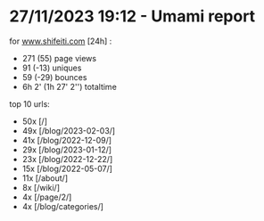 # 27/11/2023 19:12 - Umami report
for www.shifeiti.com [24h] :

 - 271 (55) page views
 - 91 (-13) uniques
 - 59 (-29) bounces
 - 6h 2'  (1h 27' 2'') totaltime


top 10 urls:
 - 50x [/]
 - 49x [/blog/2023-02-03/]
 - 41x [/blog/2022-12-09/]
 - 29x [/blog/2023-01-12/]
 - 23x [/blog/2022-12-22/]
 - 15x [/blog/2022-05-07/]
 - 11x [/about/]
 - 8x [/wiki/]
 - 4x [/page/2/]
 - 4x [/blog/categories/]


